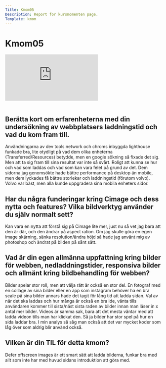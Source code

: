 ```yaml
---
Title: Kmom05
Description: Report for kursmomenten page.
Template: kmom
---
```


Kmom05
==================

<div class="embed-container">
    <iframe title="Andy Dwyer - Sudden Death Songs - Parks and Recreation" src="https://www.youtube.com/embed/2aVbW-bnnEA" frameborder="0" allowfullscreen></iframe>
</div>
<br>

## Berätta kort om erfarenheterna med din undersökning av webbplatsers laddningstid och vad du kom fram till.

Användningarna av dev tools network och chroms inbyggda lighthouse funkade bra, lite otydligt på vad dem olika enheterna (Transferred/Resources) betydde, men en google sökning så fixade det sig. Men att ta sig fram till sina resultat var inte så svårt. Roligt att kunna se hur och vad som laddas och vad som kan vara felet på grund av det. Dem sidorna jag genomsökte hade bättre performance på desktop än mobile, men dem lyckades få bättre storlekar och laddningstid (förutom volvo). Volvo var bäst, men alla kunde uppgradera sina mobila enheters sidor.

## Har du några funderingar kring Cimage och dess nytta och features? Vilka bildverktyg använder du själv normalt sett?

Kan vara en nytta att förstå sig på Cimage lite mer, just nu så vet jag bara att den är där, och den ändrar på aspect ration. Om jag skulle göra en egen image skärning, sänka resolution/ändra höjd så hade jag använt mig av photoshop och ändrat på bilden på sånt sätt.

## Vad är din egen allmänna uppfattning kring bilder för webben, nedladdningstider, responsiva bilder och allmänt kring bildbehandling för webben?

Bilder spelar stor roll, men att välja rätt är också en stor del. En fotograf med en collage av sina bilder eller en app som instagram behöver ha en bra scale på sina bilder annars hade det tagit för lång tid att ladda sidan. Val av när det ska laddas och hur många är också en bra ide, vänta tills användaren kommer till sista/näst sista raden av bilder innan man läser in x antal mer bilder. Videos är samma sak, bara att det mesta väntar med att ladda videon tills man har klickat den. Så ja bilder har stor spel på hur en sida laddar bra. I min analys så såg man också att det var mycket koder som låg över som aldrig blir använd också.

## Vilken är din TIL för detta kmom?

Defer offscreen images är ett smart sätt att ladda bilderna, funkar bra med allt som inte har med huvud sidans introduktion att göra med.
